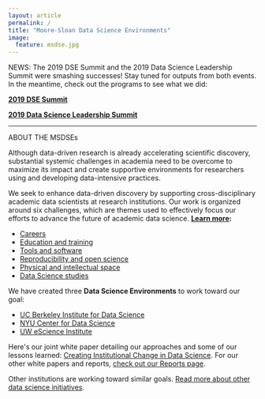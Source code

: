 ```yaml
---
layout: article
permalink: /
title: "Moore-Sloan Data Science Environments"
image:
  feature: msdse.jpg
---
```



<!-- <div class="home">

 <h1 class="page-heading">We are awesome</h1> -->

NEWS: The 2019 DSE Summit and the 2019 Data Science Leadership Summit were smashing successes! Stay tuned for outputs from both events. In the meantime, check out the programs to see what we did:

**[2019 DSE Summit](https://sites.google.com/msdse.org/summit2019/home)**

**[2019 Data Science Leadership Summit](https://sites.google.com/msdse.org/datascienceleadership2019/home)**

-------  
  
ABOUT THE MSDSEs

Although data-driven research is already accelerating scientific discovery, substantial systemic challenges in academia need to be overcome to maximize its impact and create supportive environments for researchers using and developing data-intensive practices. 

We seek to enhance data-driven discovery by supporting cross-disciplinary academic data scientists at research institutions. Our work is organized around six challenges, which are themes used to effectively focus our efforts to advance the future of academic data science. **[Learn more](/themes):**

- [Careers](/themes/#careers)
- [Education and training](/themes/#education)
- [Tools and software](/themes/#tools)
- [Reproducibility and open science](/themes/#reproducibility)
- [Physical and intellectual space](/themes/#space) 
- [Data Science studies](themes/#ethnography)

We have created three **Data Science Environments** to work toward our goal: 

- [UC Berkeley Institute for Data Science](/ucb)
- [NYU Center for Data Science](/nyu)
- [UW eScience Institute](/uw)

Here's our joint white paper detailing our approaches and some of our lessons learned: [Creating Institutional Change in Data Science](/creating_institutional_change.html). 
For our other white papers and reports, [check out our Reports page](/reports).

Other institutions are working toward similar goals. [Read more about other data science initiatives](/environments#others). 
